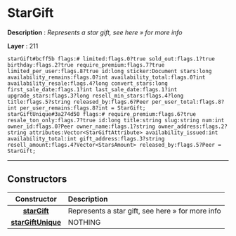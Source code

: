 # StarGift

**Description** : *Represents a star gift, see here &raquo; for more info*

**Layer** : 211

```tl
starGift#bcff5b flags:# limited:flags.0?true sold_out:flags.1?true birthday:flags.2?true require_premium:flags.7?true limited_per_user:flags.8?true id:long sticker:Document stars:long availability_remains:flags.0?int availability_total:flags.0?int availability_resale:flags.4?long convert_stars:long first_sale_date:flags.1?int last_sale_date:flags.1?int upgrade_stars:flags.3?long resell_min_stars:flags.4?long title:flags.5?string released_by:flags.6?Peer per_user_total:flags.8?int per_user_remains:flags.8?int = StarGift;
starGiftUnique#3a274d50 flags:# require_premium:flags.6?true resale_ton_only:flags.7?true id:long title:string slug:string num:int owner_id:flags.0?Peer owner_name:flags.1?string owner_address:flags.2?string attributes:Vector<StarGiftAttribute> availability_issued:int availability_total:int gift_address:flags.3?string resell_amount:flags.4?Vector<StarsAmount> released_by:flags.5?Peer = StarGift;
```

---

## Constructors

| Constructor | Description |
| :---: | :--- |
| [**starGift**](constructor/starGift) | Represents a star gift, see here » for more info |
| [**starGiftUnique**](constructor/starGiftUnique) | NOTHING |